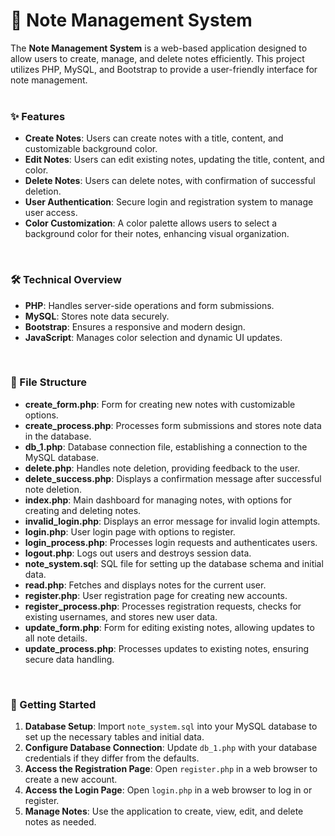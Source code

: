 # 📝 Note Management System
The **Note Management System** is a web-based application designed to allow users to create, manage, and delete notes efficiently. This project utilizes PHP, MySQL, and Bootstrap to provide a user-friendly interface for note management.
<br><br>

### ✨ Features
- **Create Notes**: Users can create notes with a title, content, and customizable background color.
- **Edit Notes**: Users can edit existing notes, updating the title, content, and color.
- **Delete Notes**: Users can delete notes, with confirmation of successful deletion.
- **User Authentication**: Secure login and registration system to manage user access.
- **Color Customization**: A color palette allows users to select a background color for their notes, enhancing visual organization.
<br>

### 🛠️ Technical Overview
- **PHP**: Handles server-side operations and form submissions.
- **MySQL**: Stores note data securely.
- **Bootstrap**: Ensures a responsive and modern design.
- **JavaScript**: Manages color selection and dynamic UI updates.
<br>

### 📁 File Structure
- **create_form.php**: Form for creating new notes with customizable options.
- **create_process.php**: Processes form submissions and stores note data in the database.
- **db_1.php**: Database connection file, establishing a connection to the MySQL database.
- **delete.php**: Handles note deletion, providing feedback to the user.
- **delete_success.php**: Displays a confirmation message after successful note deletion.
- **index.php**: Main dashboard for managing notes, with options for creating and deleting notes.
- **invalid_login.php**: Displays an error message for invalid login attempts.
- **login.php**: User login page with options to register.
- **login_process.php**: Processes login requests and authenticates users.
- **logout.php**: Logs out users and destroys session data.
- **note_system.sql**: SQL file for setting up the database schema and initial data.
- **read.php**: Fetches and displays notes for the current user.
- **register.php**: User registration page for creating new accounts.
- **register_process.php**: Processes registration requests, checks for existing usernames, and stores new user data.
- **update_form.php**: Form for editing existing notes, allowing updates to all note details.
- **update_process.php**: Processes updates to existing notes, ensuring secure data handling.
<br>

### 🚀 Getting Started
1. **Database Setup**: Import `note_system.sql` into your MySQL database to set up the necessary tables and initial data.
2. **Configure Database Connection**: Update `db_1.php` with your database credentials if they differ from the defaults.
3. **Access the Registration Page**: Open `register.php` in a web browser to create a new account.
4. **Access the Login Page**: Open `login.php` in a web browser to log in or register.
5. **Manage Notes**: Use the application to create, view, edit, and delete notes as needed.
<br>
